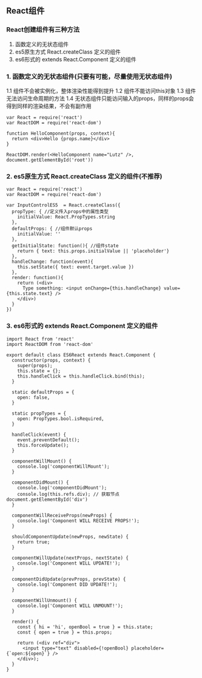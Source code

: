 ## React组件
### React创建组件有三种方法
1. 函数定义的无状态组件
2. es5原生方式 React.createClass 定义的组件
3. es6形式的 extends React.Component 定义的组件


### 1. 函数定义的无状态组件(只要有可能，尽量使用无状态组件)
1.1 组件不会被实例化，整体渲染性能得到提升
1.2 组件不能访问this对象
1.3 组件无法访问生命周期的方法
1.4 无状态组件只能访问输入的props，同样的props会得到同样的渲染结果，不会有副作用
```
var React = require('react')
var ReactDOM = require('react-dom')

function HelloComponent(props, context){
  return <div>Hello {props.name}</div>
}

ReactDOM.render(<HelloComponent name="Lutz" />, document.getElementById('root'))
```
### 2. es5原生方式 React.createClass 定义的组件(不推荐)
```
var React = require('react')
var ReactDOM = require('react-dom')

var InputControlES5  = React.createClass({
  propType: { //定义传入props中的属性类型
    initialValue: React.PropTypes.string
  },
  defaultProps: { //组件默认props
    initialValue: ''
  },
  getInitialState: function(){ //组件state
    return { text: this.props.initialValue || 'placeholder'}
  },
  handleChange: function(event){
    this.setState({ text: event.target.value })
  },
  render: function(){
    return (<div>
      Type something: <input onChange={this.handleChange} value={this.state.text} />
    </div>)
  }
})
```
### 3. es6形式的 extends React.Component 定义的组件
```
import React from 'react'
import ReactDOM from 'react-dom'

export default class ES6React extends React.Component {
  constructor(props, context) {
    super(props);
    this.state = {};
    this.handleClick = this.handleClick.bind(this);
  }

  static defaultProps = {
    open: false,
  }

  static propTypes = {
    open: PropTypes.bool.isRequired,
  }

  handleClick(event) {
    event.preventDefault();
    this.forceUpdate();
  }

  componentWillMount() {
    console.log('componentWillMount');
  }

  componentDidMount() {
    console.log('componentDidMount');
    console.log(this.refs.div); // 获取节点document.getElementById('div')
  }

  componentWillReceiveProps(newProps) {
    console.log('Component WILL RECEIVE PROPS!');
  }

  shouldComponentUpdate(newProps, newState) {
    return true;
  }

  componentWillUpdate(nextProps, nextState) {
    console.log('Component WILL UPDATE!');
  }

  componentDidUpdate(prevProps, prevState) {
    console.log('Component DID UPDATE!');
  }

  componentWillUnmount() {
    console.log('Component WILL UNMOUNT!');
  }

  render() {
    const { hi = 'hi', openBool = true } = this.state;
    const { open = true } = this.props;

    return (<div ref="div">
      <input type="text" disabled={!openBool} placeholder={`open:${open}`} />
    </div>);
  }
}
```

